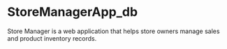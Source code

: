 # StoreManagerApp_db
Store Manager is a web application that helps store owners manage sales and product inventory records.
